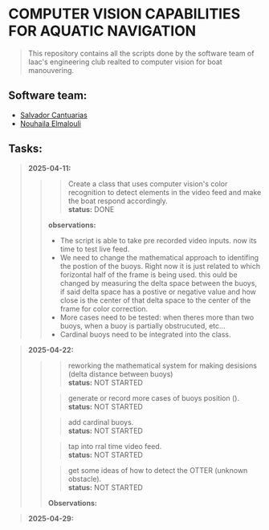 # COMPUTER VISION CAPABILITIES FOR AQUATIC NAVIGATION
> This repository contains all the scripts done by the software team of Iaac's engineering club realted to computer vision for boat manouvering.

## Software team:
- [Salvador Cantuarias](https://www.linkedin.com/in/salvador-cantuarias-bb5715268/)
- [Nouhaila Elmalouli](https://www.linkedin.com/in/nouhaila-elmalouli-46517a208/)

## Tasks:
>**2025-04-11:**<br>
>>>Create a class that uses computer vision's color recognition to detect elements in the video feed and make the boat respond accordingly.<br>
>>>**status:** DONE<br>
>>
>>**observations:**<br>
>>- The script is able to take pre recorded video inputs. now its time to test live feed.<br>
>>- We need to change the mathematical approach to identifing the postion of the buoys. Right now it is just related to which forizontal half of the frame is being used. this ould be changed by measuring the delta space between the buoys, if said delta space has a postive or negative value and how close is the center of that delta space to the center of the frame for color correction.<br>
>>- More cases need to be tested: when theres more than two buoys, when a buoy is partially obstrucuted, etc...<br>
>>- Cardinal buoys need to be integrated into the class.

>**2025-04-22:**<br>
>>>reworking the mathematical system for making desisions (delta distance between buoys)<br>
>>>**status:** NOT STARTED<br>
>>
>>>generate or record more cases of buoys position ().<br>
>>>**status:** NOT STARTED<br>
>>
>>>add cardinal buoys.<br>
>>>**status:** NOT STARTED<br>
>>
>>>tap into rral time video feed.<br>
>>>**status:** NOT STARTED<br>
>>
>>>get some ideas of how to detect the OTTER (unknown obstacle).<br>
>>>**status:** NOT STARTED<br>
>>
>>**Observations:**<br>

>**2025-04-29:**<br>